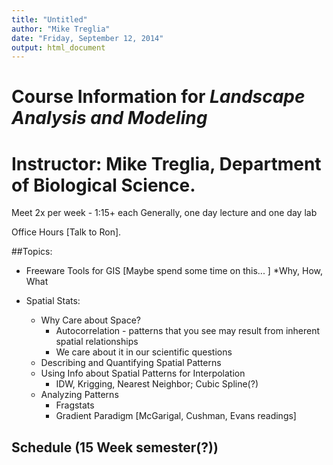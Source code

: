```yaml
---
title: "Untitled"
author: "Mike Treglia"
date: "Friday, September 12, 2014"
output: html_document
---
```

# Course Information for *Landscape Analysis and Modeling*

# Instructor: Mike Treglia, Department of Biological Science.

Meet 2x per week - 1:15+ each
Generally, one day lecture and one day lab

Office Hours [Talk to Ron].

##Topics:

* Freeware Tools for GIS [Maybe spend some time on this... ]
	*Why, How, What

* Spatial Stats:
	* Why Care about Space? 
		* Autocorrelation - patterns that you see may result from inherent spatial relationships
		* We care about it in our scientific questions
	* Describing and Quantifying Spatial Patterns
	* Using Info about Spatial Patterns for Interpolation
		* IDW, Krigging, Nearest Neighbor; Cubic Spline(?)
	* Analyzing Patterns
		* Fragstats
		* Gradient Paradigm [McGarigal, Cushman, Evans readings]
	





## Schedule (15 Week semester(?))

